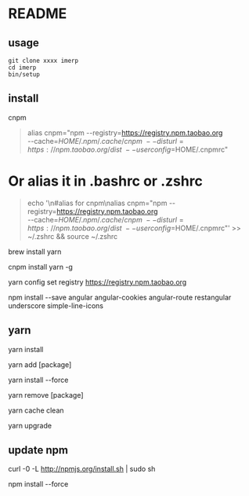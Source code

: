 # README

## usage

```shell
git clone xxxx imerp
cd imerp
bin/setup
```


## install

cnpm

>alias cnpm="npm --registry=https://registry.npm.taobao.org \
--cache=$HOME/.npm/.cache/cnpm \
--disturl=https://npm.taobao.org/dist \
--userconfig=$HOME/.cnpmrc"

# Or alias it in .bashrc or .zshrc
>echo '\n#alias for cnpm\nalias cnpm="npm --registry=https://registry.npm.taobao.org \
  --cache=$HOME/.npm/.cache/cnpm \
  --disturl=https://npm.taobao.org/dist \
  --userconfig=$HOME/.cnpmrc"' >> ~/.zshrc && source ~/.zshrc





brew install yarn

cnpm install yarn -g

yarn config set registry https://registry.npm.taobao.org

npm install --save  angular angular-cookies angular-route  restangular  underscore simple-line-icons


## yarn

yarn install

yarn add [package]

yarn install --force


yarn remove [package]

yarn cache clean

yarn upgrade



## update npm
curl -0 -L http://npmjs.org/install.sh | sudo sh



npm install --force
